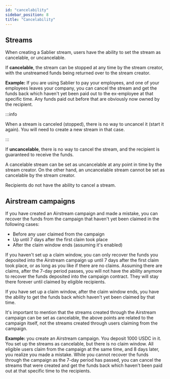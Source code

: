 ```yaml
---
id: "cancelability"
sidebar_position: 8
title: "Cancelability"
---
```


## Streams

When creating a Sablier stream, users have the ability to set the stream as cancelable, or uncancelable.

If **cancelable**, the stream can be stopped at any time by the stream creator, with the unstreamed funds being returned
over to the stream creator.

**Example:** If you are using Sablier to pay your employees, and one of your employees leaves your company, you can
cancel the stream and get the funds back which haven't yet been paid out to the ex-employee at that specific time. Any
funds paid out before that are obviously now owned by the recipient.

:::info

When a stream is canceled (stopped), there is no way to uncancel it (start it again). You will need to create a new
stream in that case.

:::

If **uncancelable**, there is no way to cancel the stream, and the recipient is guaranteed to receive the funds.

A cancelable stream can be set as uncancelable at any point in time by the stream creator. On the other hand, an
uncancelable stream cannot be set as cancelable by the stream creator.

Recipients do not have the ability to cancel a stream.

## Airstream campaigns

If you have created an Airstream campaign and made a mistake, you can recover the funds from the campaign that haven't
yet been claimed in the following cases:

- Before any user claimed from the campaign
- Up until 7 days after the first claim took place
- After the claim window ends (assuming it's enabled)

If you haven't set up a claim window, you can only recover the funds you deposited into the Airstream campaign up until
7 days after the first claim took place, or as long as you like if there are no claims. Assuming there are claims, after
the 7-day period passes, you will not have the ability anymore to recover the funds deposited into the campaign
contract. They will stay there forever until claimed by eligible recipients.

If you have set up a claim window, after the claim window ends, you have the ability to get the funds back which haven't
yet been claimed by that time.

It's important to mention that the streams created through the Airstream campaign can be set as cancelable, the above
points are related to the campaign itself, not the streams created through users claiming from the campaign.

**Example:** you create an Airstream campaign. You deposit 1000 USDC in it. You set up the streams as cancelable, but
there is no claim window. All eligible users claim from the campaign at the same time, and 8 days later, you realize you
made a mistake. While you cannot recover the funds through the campaign as the 7-day period has passed, you can cancel
the streams that were created and get the funds back which haven't been paid out at that specific time to the
recipients.
